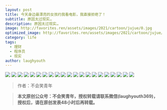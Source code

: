 ```yaml
---
layout: post
title: 今天身边最漂亮的女孩约我看电影，我直接拒绝了！
subtitle: 原因太过现实…
description: 原因太过现实…
image: http://favorites.ren/assets/images/2021/cartoon/jujue/0.jpg
optimized_image: http://favorites.ren/assets/images/2021/cartoon/jujue/0.jpg
category: life
tags:
  - 理财
  - 程序员
  - 现实
author: laughyouth
---
```


![](http://favorites.ren/assets/images/2021/cartoon/jujue/1.jpeg)
![](http://favorites.ren/assets/images/2021/cartoon/jujue/2.jpeg)
![](http://favorites.ren/assets/images/2021/cartoon/jujue/3.jpeg)
![](http://favorites.ren/assets/images/2021/cartoon/jujue/4.jpeg)
![](http://favorites.ren/assets/images/2021/cartoon/jujue/5.jpeg)
![](http://favorites.ren/assets/images/2021/cartoon/jujue/6.jpeg)
![](http://favorites.ren/assets/images/2021/cartoon/jujue/7.jpeg)
![](http://favorites.ren/assets/images/2021/cartoon/jujue/8.jpeg)
![](http://favorites.ren/assets/images/2021/cartoon/jujue/9.jpeg)
![](http://favorites.ren/assets/images/2021/cartoon/jujue/10.jpeg)
![](http://favorites.ren/assets/images/2021/cartoon/jujue/11.jpeg)
![](http://favorites.ren/assets/images/2021/cartoon/jujue/12.jpeg)
![](http://favorites.ren/assets/images/2021/cartoon/jujue/13.jpeg)
![](http://favorites.ren/assets/images/2021/cartoon/jujue/14.jpeg)
![](http://favorites.ren/assets/images/2021/cartoon/jujue/15.jpeg)
![](http://favorites.ren/assets/images/2021/cartoon/jujue/16.jpeg)
![](http://favorites.ren/assets/images/2021/cartoon/jujue/17.jpeg)
![](http://favorites.ren/assets/images/2021/cartoon/jujue/18.jpeg)
![](http://favorites.ren/assets/images/2021/cartoon/jujue/19.jpeg)
![](http://favorites.ren/assets/images/2021/cartoon/jujue/20.jpeg)
![](http://favorites.ren/assets/images/2021/cartoon/jujue/21.jpeg)

>作者：不会笑青年 

>**本文原创公众号：不会笑青年，授权转载请联系微信(laughyouth369)，授权后，请在原创发表48小时后再转载。**
